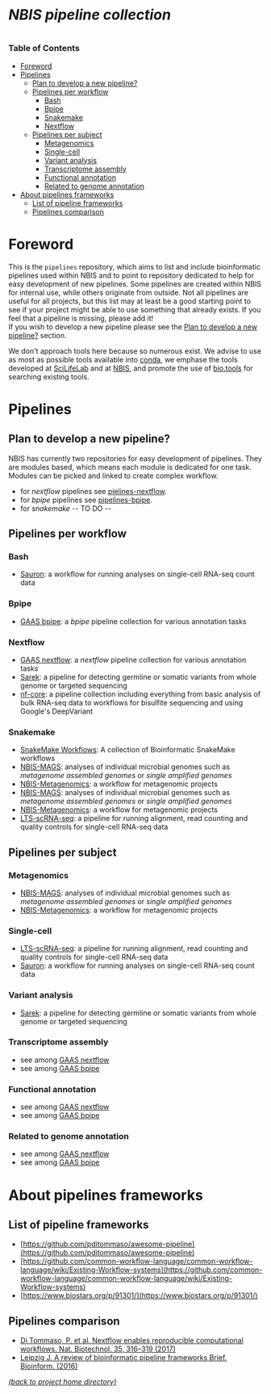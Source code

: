 #		*NBIS pipeline collection*
#		########################

### Table of Contents

* [Foreword](#foreword)
* [Pipelines](#pipelines)
  * [Plan to develop a new pipeline?](#plan-to-develop-a-new-pipeline?)
  * [Pipelines per workflow](#pipelines-per-workflow)
     * [Bash](#bash)
     * [Bpipe](#bpipe)
     * [Snakemake](#snakemake)
     * [Nextflow](#nextflow)
  * [Pipelines per subject](#pipelines-per-subject)
     * [Metagenomics](#metagenomics)
     * [Single-cell](#single-cell)
     * [Variant analysis](#variant-analysis)
     * [Transcriptome assembly](#transcriptome-assembly)
     * [Functional annotation](#functional-annotation)
     * [Related to genome annotation](#related-to-genome-annotation)
* [About pipelines frameworks](#about-pipelines-frameworks)
  * [List of pipeline frameworks](#list-of-pipeline-frameworks)
  * [Pipelines comparison](#pipelines-comparison)

# Foreword

This is the `pipelines` repository, which aims to list and include bioinformatic pipelines used within NBIS
and to point to repository dedicated to help for easy development of new pipelines.
Some pipelines are created within NBIS for internal use, while others originate from outside. Not
 all pipelines are useful for all projects, but this list may at least be a good starting point to see if
your project might be able to use something that already exists. If you feel
that a pipeline is missing, please add it!  
If you wish to develop a new pipeline please see the [Plan to develop a new pipeline?](#plan-to-develop-a-new-pipeline?) section.

We don't approach tools here because so numerous exist. We advise to use as most as possible tools available into [conda](https://anaconda.org), we emphase the tools developed at [SciLifeLab][slopen] and at [NBIS][nbis_tools], and promote the use of [bio.tools](https://bio.tools) for searching existing tools.

# Pipelines

## Plan to develop a new pipeline?

NBIS has currently two repositories for easy development of pipelines. They are modules based,
which means each module is dedicated for one task. Modules can be picked and linked to create
complex workflow.

  * for *nextflow* pipelines see [pielines-nextflow][nbis_nextflow].
  * for *bpipe* pipelines see [pipelines-bpipe][nbis_bpipe].
  * for *snakemake* -- TO DO --

## Pipelines per workflow

### Bash

 * [Sauron][lts-sauron]: a workflow for running analyses on single-cell
   RNA-seq count data

### Bpipe

 * [GAAS bpipe][nbis_bpipe]: a *bpipe* pipeline collection for various annotation tasks

### Nextflow

 * [GAAS nextflow][nbis_nextflow]: a *nextflow* pipeline collection for various annotation tasks
 * [Sarek][sarek]: a pipeline for detecting germline or somatic variants from
   whole genome or targeted sequencing
 * [nf-core][nfcore]: a pipeline collection including everything from basic
   analysis of bulk RNA-seq data to workflows for bisulfite sequencing and
   using Google's DeepVariant

### Snakemake

 * [SnakeMake Workflows](https://github.com/snakemake-workflows/docs): A collection of Bioinformatic SnakeMake workflows
 * [NBIS-MAGS][nbis-mags]: analyses of individual microbial genomes such as
   *metagenome assembled genomes* or *single amplified genomes*
 * [NBIS-Metagenomics][nbis-meta]: a workflow for metagenomic projects
 * [NBIS-MAGS][nbis-mags]: analyses of individual microbial genomes such as
   *metagenome assembled genomes* or *single amplified genomes*
 * [NBIS-Metagenomics][nbis-meta]: a workflow for metagenomic projects
 * [LTS-scRNA-seq][lts-scrnaseq]: a pipeline for running alignment, read
   counting and quality controls for single-cell RNA-seq data

## Pipelines per subject

### Metagenomics

 * [NBIS-MAGS][nbis-mags]: analyses of individual microbial genomes such as
   *metagenome assembled genomes* or *single amplified genomes*
 * [NBIS-Metagenomics][nbis-meta]: a workflow for metagenomic projects

### Single-cell

 * [LTS-scRNA-seq][lts-scrnaseq]: a pipeline for running alignment, read
   counting and quality controls for single-cell RNA-seq data
 * [Sauron][lts-sauron]: a workflow for running analyses on single-cell
   RNA-seq count data

### Variant analysis

 * [Sarek][sarek]: a pipeline for detecting germline or somatic variants from
   whole genome or targeted sequencing


### Transcriptome assembly

 * see among [GAAS nextflow][nbis_nextflow]
 * see among [GAAS bpipe][nbis_bpipe]

### Functional annotation

 * see among [GAAS nextflow][nbis_nextflow]
 * see among [GAAS bpipe][nbis_bpipe]

### Related to genome annotation

 * see among [GAAS nextflow][nbis_nextflow]
 * see among [GAAS bpipe][nbis_bpipe]


# About pipelines frameworks

## List of pipeline frameworks

 * [https://github.com/pditommaso/awesome-pipeline](https://github.com/pditommaso/awesome-pipeline)
 * [https://github.com/common-workflow-language/common-workflow-language/wiki/Existing-Workflow-systems](https://github.com/common-workflow-language/common-workflow-language/wiki/Existing-Workflow-systems)
 * [https://www.biostars.org/p/91301/](https://www.biostars.org/p/91301/)

## Pipelines comparison

 * [Di Tommaso, P. et al. Nextflow enables reproducible computational workflows. Nat. Biotechnol. 35, 316–319 (2017)](https://www.nature.com/articles/nbt.3820/tables/1)
 * [Leipzig J. A review of bioinformatic pipeline frameworks Brief. Bioinform. (2016)](https://academic.oup.com/bib/article/18/3/530/2562749)




[*(back to project home directory)*][sf-home]

[nbis_bpipe]: https://github.com/NBISweden/pipelines-bpipe
[nbis_nextflow]: https://github.com/NBISweden/pipelines-nextflow
[lts-sauron]: https://bitbucket.org/scilifelab-lts/sauron/src/seurat3/
[lts-scrnaseq]: https://bitbucket.org/scilifelab-lts/lts-workflows-sm-scrnaseq/src/master/
[nbis-mags]: https://bitbucket.org/scilifelab-lts/nbis-mags/src/master/
[nbis-meta]: https://bitbucket.org/scilifelab-lts/nbis-meta/src/master/
[nfcore]: https://nf-co.re/
[sarek]: https://github.com/SciLifeLab/Sarek
[sf-home]: https://github.com/NBISweden/NBIS-support-framework
[slopen]: https://opensource.scilifelab.se/
[nbis_tools]: https://nbis.se/infrastructure/tools/
